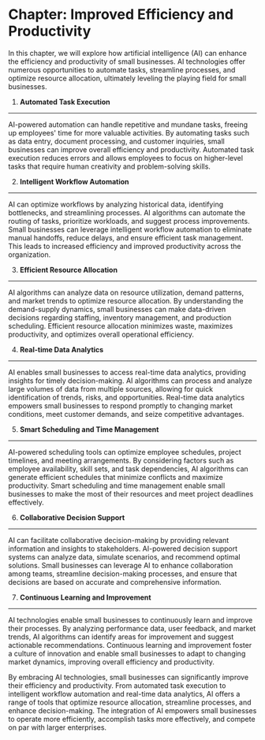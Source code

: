 Chapter: Improved Efficiency and Productivity
=============================================

In this chapter, we will explore how artificial intelligence (AI) can enhance the efficiency and productivity of small businesses. AI technologies offer numerous opportunities to automate tasks, streamline processes, and optimize resource allocation, ultimately leveling the playing field for small businesses.

1. **Automated Task Execution**
-------------------------------

AI-powered automation can handle repetitive and mundane tasks, freeing up employees' time for more valuable activities. By automating tasks such as data entry, document processing, and customer inquiries, small businesses can improve overall efficiency and productivity. Automated task execution reduces errors and allows employees to focus on higher-level tasks that require human creativity and problem-solving skills.

2. **Intelligent Workflow Automation**
--------------------------------------

AI can optimize workflows by analyzing historical data, identifying bottlenecks, and streamlining processes. AI algorithms can automate the routing of tasks, prioritize workloads, and suggest process improvements. Small businesses can leverage intelligent workflow automation to eliminate manual handoffs, reduce delays, and ensure efficient task management. This leads to increased efficiency and improved productivity across the organization.

3. **Efficient Resource Allocation**
------------------------------------

AI algorithms can analyze data on resource utilization, demand patterns, and market trends to optimize resource allocation. By understanding the demand-supply dynamics, small businesses can make data-driven decisions regarding staffing, inventory management, and production scheduling. Efficient resource allocation minimizes waste, maximizes productivity, and optimizes overall operational efficiency.

4. **Real-time Data Analytics**
-------------------------------

AI enables small businesses to access real-time data analytics, providing insights for timely decision-making. AI algorithms can process and analyze large volumes of data from multiple sources, allowing for quick identification of trends, risks, and opportunities. Real-time data analytics empowers small businesses to respond promptly to changing market conditions, meet customer demands, and seize competitive advantages.

5. **Smart Scheduling and Time Management**
-------------------------------------------

AI-powered scheduling tools can optimize employee schedules, project timelines, and meeting arrangements. By considering factors such as employee availability, skill sets, and task dependencies, AI algorithms can generate efficient schedules that minimize conflicts and maximize productivity. Smart scheduling and time management enable small businesses to make the most of their resources and meet project deadlines effectively.

6. **Collaborative Decision Support**
-------------------------------------

AI can facilitate collaborative decision-making by providing relevant information and insights to stakeholders. AI-powered decision support systems can analyze data, simulate scenarios, and recommend optimal solutions. Small businesses can leverage AI to enhance collaboration among teams, streamline decision-making processes, and ensure that decisions are based on accurate and comprehensive information.

7. **Continuous Learning and Improvement**
------------------------------------------

AI technologies enable small businesses to continuously learn and improve their processes. By analyzing performance data, user feedback, and market trends, AI algorithms can identify areas for improvement and suggest actionable recommendations. Continuous learning and improvement foster a culture of innovation and enable small businesses to adapt to changing market dynamics, improving overall efficiency and productivity.

By embracing AI technologies, small businesses can significantly improve their efficiency and productivity. From automated task execution to intelligent workflow automation and real-time data analytics, AI offers a range of tools that optimize resource allocation, streamline processes, and enhance decision-making. The integration of AI empowers small businesses to operate more efficiently, accomplish tasks more effectively, and compete on par with larger enterprises.

